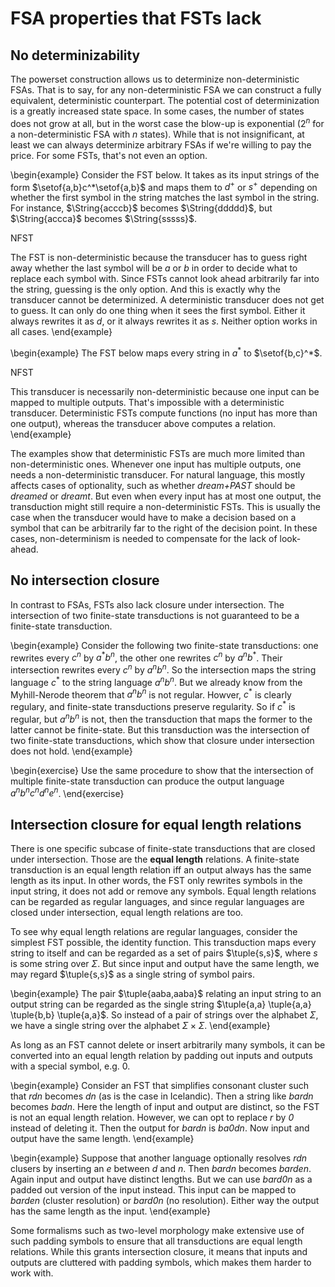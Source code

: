 # FSA properties that FSTs lack

## No determinizability

The powerset construction allows us to determinize non-deterministic FSAs. 
That is to say, for any non-deterministic FSA we can construct a fully equivalent, deterministic counterpart.
The potential cost of determinization is a greatly increased state space.
In some cases, the number of states does not grow at all, but in the worst case the blow-up is exponential ($2^n$ for a non-deterministic FSA with $n$ states).
While that is not insignificant, at least we can always determinize arbitrary FSAs if we're willing to pay the price.
For some FSTs, that's not even an option.

\begin{example}
Consider the FST below.
It takes as its input strings of the form $\setof{a,b}c^*\setof{a,b}$ and maps them to $d^+$ or $s^+$ depending on whether the first symbol in the string matches the last symbol in the string.
For instance, $\String{acccb}$ becomes $\String{ddddd}$, but $\String{accca}$ becomes $\String{sssss}$.

NFST

The FST is non-deterministic because the transducer has to guess right away whether the last symbol will be $a$ or $b$ in order to decide what to replace each symbol with.
Since FSTs cannot look ahead arbitrarily far into the string, guessing is the only option.
And this is exactly why the transducer cannot be determinized.
A deterministic transducer does not get to guess.
It can only do one thing when it sees the first symbol.
Either it always rewrites it as $d$, or it always rewrites it as $s$.
Neither option works in all cases.
\end{example}

\begin{example}
The FST below maps every string in $a^*$ to $\setof{b,c}^*$.

NFST

This transducer is necessarily non-deterministic because one input can be mapped to multiple outputs.
That's impossible with a deterministic transducer.
Deterministic FSTs compute functions (no input has more than one output), whereas the transducer above computes a relation.
\end{example}

The examples show that deterministic FSTs are much more limited than non-deterministic ones.
Whenever one input has multiple outputs, one needs a non-deterministic transducer.
For natural language, this mostly affects cases of optionality, such as whether *dream+PAST* should be *dreamed* or *dreamt*.
But even when every input has at most one output, the transduction might still require a non-deterministic FSTs.
This is usually the case when the transducer would have to make a decision based on a symbol that can be arbitrarily far to the right of the decision point.
In these cases, non-determinism is needed to compensate for the lack of look-ahead.

## No intersection closure

In contrast to FSAs, FSTs also lack closure under intersection.
The intersection of two finite-state transductions is not guaranteed to be a finite-state transduction.

\begin{example}
Consider the following two finite-state transductions: one rewrites every $c^n$ by $a^* b^n$, the other one rewrites $c^n$ by $a^n b^*$.
Their intersection rewrites every $c^n$ by $a^n b^n$.
So the intersection maps the string language $c^*$ to the string language $a^n b^n$.
But we already know from the Myhill-Nerode theorem that $a^n b^n$ is not regular.
Howver, $c^*$ is clearly regulary, and finite-state transductions preserve regularity.
So if $c^*$ is regular, but $a^n b^n$ is not, then the transduction that maps the former to the latter cannot be finite-state.
But this transduction was the intersection of two finite-state transductions, which show that closure under intersection does not hold.
\end{example}

\begin{exercise}
Use the same procedure to show that the intersection of multiple finite-state transduction can produce the output language $a^n b^n c^n d^n e^n$.
\end{exercise}


## Intersection closure for equal length relations

There is one specific subcase of finite-state transductions that are closed under intersection.
Those are the **equal length** relations.
A finite-state transduction is an equal length relation iff an output always has the same length as its input.
In other words, the FST only rewrites symbols in the input string, it does not add or remove any symbols.
Equal length relations can be regarded as regular languages, and since regular languages are closed under intersection, equal length relations are too.

To see why equal length relations are regular languages, consider the simplest FST possible, the identity function.
This transduction maps every string to itself and can be regarded as a set of pairs $\tuple{s,s}$, where $s$ is some string over $\Sigma$.
But since input and output have the same length, we may regard $\tuple{s,s}$ as a single string of symbol pairs.

\begin{example}
The pair $\tuple{aaba,aaba}$ relating an input string to an output string can be regarded as the single string $\tuple{a,a} \tuple{a,a} \tuple{b,b} \tuple{a,a}$.
So instead of a pair of strings over the alphabet $\Sigma$, we have a single string over the alphabet $\Sigma \times \Sigma$.
\end{example}

As long as an FST cannot delete or insert arbitrarily many symbols, it can be converted into an equal length relation by padding out inputs and outputs with a special symbol, e.g. 0. 

\begin{example}
Consider an FST that simplifies consonant cluster such that *rdn* becomes *dn* (as is the case in Icelandic).
Then a string like *bardn* becomes *badn*.
Here the length of input and output are distinct, so the FST is not an equal length relation.
However, we can opt to replace *r* by *0* instead of deleting it.
Then the output for *bardn* is *ba0dn*.
Now input and output have the same length.
\end{example}

\begin{example}
Suppose that another language optionally resolves *rdn* clusers by inserting an *e* between *d* and *n*.
Then *bardn* becomes *barden*.
Again input and output have distinct lengths.
But we can use *bard0n* as a padded out version of the input instead.
This input can be mapped to *barden* (cluster resolution) or *bard0n* (no resolution).
Either way the output has the same length as the input.
\end{example}

Some formalisms such as two-level morphology make extensive use of such padding symbols to ensure that all transductions are equal length relations.
While this grants intersection closure, it means that inputs and outputs are cluttered with padding symbols, which makes them harder to work with.

